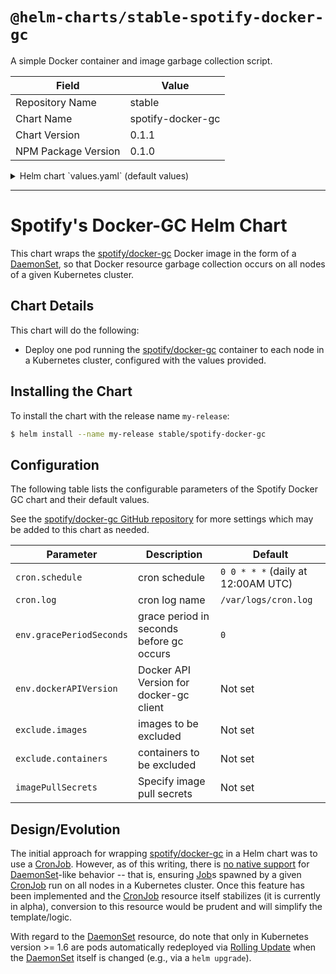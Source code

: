 # `@helm-charts/stable-spotify-docker-gc`

A simple Docker container and image garbage collection script.

| Field               | Value             |
| ------------------- | ----------------- |
| Repository Name     | stable            |
| Chart Name          | spotify-docker-gc |
| Chart Version       | 0.1.1             |
| NPM Package Version | 0.1.0             |

<details>

<summary>Helm chart `values.yaml` (default values)</summary>

```yaml
image:
  registry: docker.io
  org: spotify
  repository: docker-gc
  tag: latest
  pullPolicy: 'IfNotPresent'

cron:
  schedule: '0 0 * * *'
  log: /var/log/crond.log

env:
  # grace period in seconds before garbage collecting
  gracePeriodSeconds: '0'
  # docker (client) api version to use in container, to match node host (server) api version
  # dockerAPIVersion: "1.23"
# List any image or container exclusions here
# exclude:
#   images: |-
#     spotify/cassandra:latest
#     redis:.*
#     9681260c3ad5
#   containers: |-
#     mariadb-data
#     inimitable_quokka

# Optionally specify an array of imagePullSecrets.
# Secrets must be manually created in the namespace.
# ref: https://kubernetes.io/docs/concepts/containers/images/#specifying-imagepullsecrets-on-a-pod
#
# imagePullSecrets:
#   - name: myRegistryKeySecretName
```

</details>

---

# Spotify's Docker-GC Helm Chart

This chart wraps the [spotify/docker-gc][] Docker image in the form of a [DaemonSet][], so that Docker resource garbage collection occurs on all nodes of a given Kubernetes cluster.

## Chart Details

This chart will do the following:

- Deploy one pod running the [spotify/docker-gc][] container to each node in a Kubernetes cluster, configured with the values provided.

## Installing the Chart

To install the chart with the release name `my-release`:

```bash
$ helm install --name my-release stable/spotify-docker-gc
```

## Configuration

The following table lists the configurable parameters of the Spotify Docker GC chart and their default values.

See the [spotify/docker-gc GitHub repository][] for more settings which may be added to this chart as needed.

| Parameter                | Description                              | Default                            |
| ------------------------ | ---------------------------------------- | ---------------------------------- |
| `cron.schedule`          | cron schedule                            | `0 0 * * *` (daily at 12:00AM UTC) |
| `cron.log`               | cron log name                            | `/var/logs/cron.log`               |
| `env.gracePeriodSeconds` | grace period in seconds before gc occurs | `0`                                |
| `env.dockerAPIVersion`   | Docker API Version for docker-gc client  | Not set                            |
| `exclude.images`         | images to be excluded                    | Not set                            |
| `exclude.containers`     | containers to be excluded                | Not set                            |
| `imagePullSecrets`       | Specify image pull secrets               | Not set                            |

## Design/Evolution

The initial approach for wrapping [spotify/docker-gc][] in a Helm chart was to use a [CronJob][]. However, as of this writing, there is [no native support](https://github.com/kubernetes/kubernetes/issues/36601) for [DaemonSet][]-like behavior -- that is, ensuring [Job][]s spawned by a given [CronJob][] run on all nodes in a Kubernetes cluster. Once this feature has been implemented and the [CronJob][] resource itself stabilizes (it is currently in alpha), conversion to this resource would be prudent and will simplify the template/logic.

With regard to the [DaemonSet][] resource, do note that only in Kubernetes version >= 1.6 are pods automatically redeployed via [Rolling Update](https://github.com/kubernetes/kubernetes/issues/22543) when the [DaemonSet][] itself is changed (e.g., via a `helm upgrade`).

[spotify/docker-gc]: https://hub.docker.com/r/spotify/docker-gc/
[spotify/docker-gc github repository]: https://github.com/spotify/docker-gc
[daemonset]: https://kubernetes.io/docs/concepts/workloads/controllers/daemonset
[cronjob]: https://kubernetes.io/docs/concepts/workloads/controllers/cron-jobs/
[job]: https://kubernetes.io/docs/concepts/workloads/controllers/jobs-run-to-completion/

